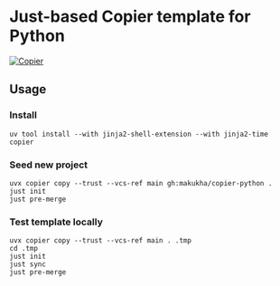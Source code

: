 # Just-based Copier template for Python
[![Copier](https://img.shields.io/endpoint?url=https://raw.githubusercontent.com/copier-org/copier/master/img/badge/badge-grayscale-border.json)](https://github.com/copier-org/copier)

## Usage

### Install

```shell
uv tool install --with jinja2-shell-extension --with jinja2-time copier
```

### Seed new project

```shell
uvx copier copy --trust --vcs-ref main gh:makukha/copier-python .
just init
just pre-merge
```

### Test template locally

```shell
uvx copier copy --trust --vcs-ref main . .tmp
cd .tmp
just init
just sync
just pre-merge
```
